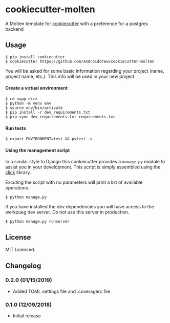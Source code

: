 # cookiecutter-molten

A Molten template for [cookiecutter](https://github.com/audreyr/cookiecutter) with a preference for a postgres backend

## Usage

```
$ pip install cookiecutter
$ cookiecutter https://github.com/androiddrew/cookiecutter-molten
```
You will be asked for some basic information regarding your project (name, project name, etc.). This info will be used in your new project

#### Create a virtual environment
```
$ cd <app_dir>
$ python -m venv env
$ source env/bin/activate
$ pip install -r dev_requirements.txt
$ pip-sync dev_requirements.txt requirements.txt
```
#### Run tests
```
$ export ENVIRONMENT=test && pytest -v
```

#### Using the management script
In a similar style to Django this cookiecutter provides a `manage.py` module to assist you in your development. This script is simply assembled using the [click](https://github.com/pallets/click) library. 

Excuting the script with no parameters will print a list of available operations.
```
$ python manage.py
```



If you have installed the dev dependencies you will have access to the werkzueg dev server. Do not use this server in production.
```
$ python manage.py runserver
```

## License

MIT Licensed.

## Changelog

### 0.2.0 (01/15/2019)
- Added TOML settings file and .coveragerc file

### 0.1.0 (12/09/2018)
- Initial release